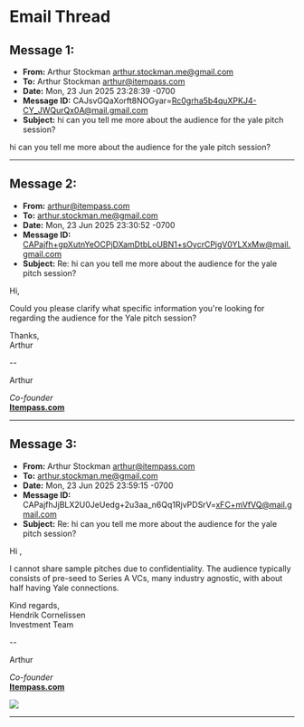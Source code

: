# Email Thread

## Message 1:

* **From:** Arthur Stockman <arthur.stockman.me@gmail.com>
* **To:** Arthur Stockman <arthur@itempass.com>
* **Date:** Mon, 23 Jun 2025 23:28:39 -0700
* **Message ID:** CAJsvGQaXorft8NOGyar=Rc0grha5b4quXPKJ4-CY_JWQurQx0A@mail.gmail.com
* **Subject:** hi can you tell me more about the audience for the yale pitch session?

hi can you tell me more about the audience for the yale pitch session?

---

## Message 2:

* **From:** arthur@itempass.com
* **To:** arthur.stockman.me@gmail.com
* **Date:** Mon, 23 Jun 2025 23:30:52 -0700
* **Message ID:** CAPajfh+gpXutnYeOCPjDXamDtbLoUBN1+sOycrCPjgV0YLXxMw@mail.gmail.com
* **Subject:** Re: hi can you tell me more about the audience for the yale pitch session?

Hi,  
  
Could you please clarify what specific information you're looking for regarding the audience for the Yale pitch session?  
  
Thanks,  
Arthur  
  


\--

Arthur

 _Co-founder_  
[**Itempass.com**](https://itempass.com/)

---

## Message 3:

* **From:** Arthur Stockman <arthur@itempass.com>
* **To:** arthur.stockman.me@gmail.com
* **Date:** Mon, 23 Jun 2025 23:59:15 -0700
* **Message ID:** CAPajfhJjBLX2U0JeUedg+2u3aa_n6Qq1RjvPDSrV=xFC+mVfVQ@mail.gmail.com
* **Subject:** Re: hi can you tell me more about the audience for the yale pitch session?

Hi ,  
  
I cannot share sample pitches due to confidentiality. The audience typically consists of pre-seed to Series A VCs, many industry agnostic, with about half having Yale connections.  
  
Kind regards,  
Hendrik Cornelissen  
Investment Team

  


\--

Arthur

 _Co-founder_  
[**Itempass.com**](https://itempass.com/)

![](https://ci3.googleusercontent.com/mail-sig/AIorK4ww32Aa51VQskjaMi_wCgssDloxfJGK07ZUwxztLa7FXruodK7PZ7GZaWawoCwJt_3UP9XUTp8DECZU)

---
